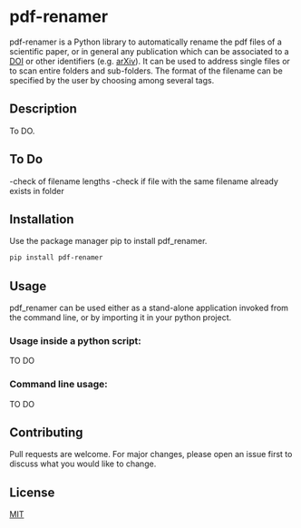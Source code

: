 # pdf-renamer

pdf-renamer is a Python library to automatically rename the pdf files of a scientific paper, or in general any publication which can be associated to a [DOI](http://dx.doi.org) or
other identifiers (e.g. [arXiv](https://arxiv.org)). It can be used to address single files or to scan entire folders and sub-folders.
The format of the filename can be specified by the user by choosing among several tags. 


## Description
To DO.

## To Do
-check of filename lengths
-check if file with the same filename already exists in folder


## Installation

Use the package manager pip to install pdf_renamer.

```bash
pip install pdf-renamer
```

## Usage

pdf_renamer can be used either as a stand-alone application invoked from the command line, or by importing it in your python project.

### Usage inside a python script:
TO DO

### Command line usage:
TO DO
## Contributing
Pull requests are welcome. For major changes, please open an issue first to discuss what you would like to change.


## License
[MIT](https://choosealicense.com/licenses/mit/)